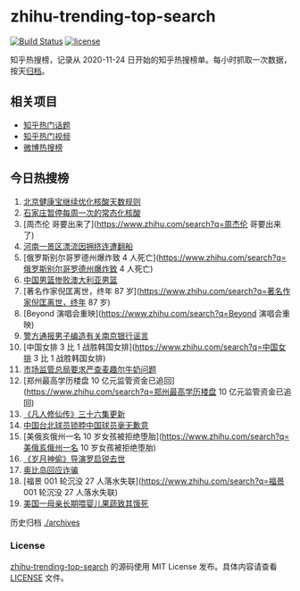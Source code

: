 # zhihu-trending-top-search

[![Build Status](https://github.com/justjavac/zhihu-trending-top-search/workflows/ci/badge.svg?branch=main)](https://github.com/justjavac/zhihu-trending-top-search/actions)
[![license](https://img.shields.io/github/license/justjavac/zhihu-trending-top-search)](https://github.com/justjavac/zhihu-trending-top-search/blob/main/LICENSE)

知乎热搜榜，记录从 2020-11-24 日开始的知乎热搜榜单。每小时抓取一次数据，按天[归档](./archives)。

## 相关项目

- [知乎热门话题](https://github.com/justjavac/zhihu-trending-hot-questions)
- [知乎热门视频](https://github.com/justjavac/zhihu-trending-hot-video)
- [微博热搜榜](https://github.com/justjavac/weibo-trending-hot-search)

## 今日热搜榜

<!-- BEGIN -->
<!-- 最后更新时间 Mon Jul 04 2022 16:07:56 GMT+0800 (China Standard Time) -->

1. [北京健康宝继续优化核酸天数规则](https://www.zhihu.com/search?q=北京健康宝继续优化核酸天数规则)
1. [石家庄暂停每周一次的常态化核酸](https://www.zhihu.com/search?q=石家庄暂停每周一次的常态化核酸)
1. [周杰伦 哥要出来了](https://www.zhihu.com/search?q=周杰伦 哥要出来了)
1. [河南一景区漂流因拥挤连遭翻船](https://www.zhihu.com/search?q=河南一景区漂流因拥挤连遭翻船)
1. [俄罗斯别尔哥罗德州爆炸致 4 人死亡](https://www.zhihu.com/search?q=俄罗斯别尔哥罗德州爆炸致 4 人死亡)
1. [中国男篮惨败澳大利亚男篮](https://www.zhihu.com/search?q=中国男篮惨败澳大利亚男篮)
1. [著名作家倪匡离世，终年 87 岁](https://www.zhihu.com/search?q=著名作家倪匡离世，终年 87 岁)
1. [Beyond 演唱会重映](https://www.zhihu.com/search?q=Beyond 演唱会重映)
1. [警方通报男子编造有关南京银行谣言](https://www.zhihu.com/search?q=警方通报男子编造有关南京银行谣言)
1. [中国女排 3 比 1 战胜韩国女排](https://www.zhihu.com/search?q=中国女排 3 比 1 战胜韩国女排)
1. [市场监管总局要求严查麦趣尔牛奶问题](https://www.zhihu.com/search?q=市场监管总局要求严查麦趣尔牛奶问题)
1. [郑州最高学历楼盘 10 亿元监管资金已追回](https://www.zhihu.com/search?q=郑州最高学历楼盘 10 亿元监管资金已追回)
1. [《凡人修仙传》三十六集更新](https://www.zhihu.com/search?q=《凡人修仙传》三十六集更新)
1. [中国台北球员锁脖中国球员毫无歉意](https://www.zhihu.com/search?q=中国台北球员锁脖中国球员毫无歉意)
1. [美俄亥俄州一名 10 岁女孩被拒绝堕胎](https://www.zhihu.com/search?q=美俄亥俄州一名 10 岁女孩被拒绝堕胎)
1. [《岁月神偷》导演罗启锐去世](https://www.zhihu.com/search?q=《岁月神偷》导演罗启锐去世)
1. [奥比岛回应诈骗](https://www.zhihu.com/search?q=奥比岛回应诈骗)
1. [福景 001 轮沉没 27 人落水失联](https://www.zhihu.com/search?q=福景 001 轮沉没 27 人落水失联)
1. [美国一母亲长期喂婴儿果蔬致其饿死](https://www.zhihu.com/search?q=美国一母亲长期喂婴儿果蔬致其饿死)

<!-- END -->

历史归档 [./archives](./archives)

### License

[zhihu-trending-top-search](https://github.com/justjavac/zhihu-trending-top-search)
的源码使用 MIT License 发布。具体内容请查看 [LICENSE](./LICENSE) 文件。
